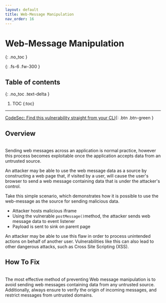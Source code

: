 ```yaml
---
layout: default
title: Web-Message Manipulation
nav_order: 16
---
```


# Web-Message Manipulation
{: .no_toc }

{: .fs-6 .fw-300 }

## Table of contents
{: .no_toc .text-delta }

1. TOC
{:toc}

---
[CodeSec: Find this vulnerability straight from your CLI](https://www.contrastsecurity.com/developer/codesec/){: .btn .btn-green }

## Overview 
<br/>
Sending web messages across an application is normal practice, however this process becomes exploitable once the application accepts data from an untrusted source. 

An attacker may be able to use the web message data as a source by constructing a web page that, if visited by a user, will cause the user's browser to send a web message containing data that is under the attacker's control. 

Take this simple scenario, which demonstrates how it is possible to use the web-message as the source for sending malicious data.

- Attacker hosts malicious iframe
- Using the vulnerable `postMessage()`method, the attacker sends web message data to event listener
- Payload is sent to sink on parent page 


An attacker may be able to use this flaw in order to process unintended actions on behalf of another user. Vulnerabilities like this can also lead to other dangerous attacks, such as Cross Site Scripting (XSS).


## How To Fix   
<br/>
The most effective method of preventing Web message manipulation is to avoid sending web messages containing data from any untrusted source. Additionally, always ensure to verify the origin of incoming messages, and restrict messages from untrusted domains. 
